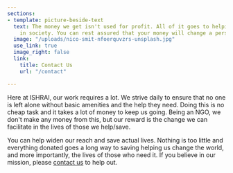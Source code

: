 ```yaml
---
sections:
- template: picture-beside-text
  text: The money we get isn't used for profit. All of it goes to helping the neediest
    in society. You can rest assured that your money will change a person's life
  image: "/uploads/nico-smit-nfoerquvzrs-unsplash.jpg"
  use_link: true
  image_right: false
  link:
    title: Contact Us
    url: "/contact"

---
```

Here at ISHRAI, our work requires a lot. We strive daily to ensure that no one is left alone without basic amenities and the help they need. Doing this is no cheap task and it takes a lot of money to keep us going. Being an NGO, we don't make any money from this, but our reward is the change we can facilitate in the lives of those we help/save.

You can help widen our reach and save actual lives. Nothing is too little and everything donated goes a long way to saving helping us change the world, and more importantly, the lives of those who need it. If you believe in our mission, please [contact us](/contact "contact us") to help out.